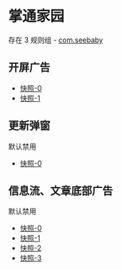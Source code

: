 # 掌通家园

存在 3 规则组 - [com.seebaby](/src/apps/com.seebaby.ts)

## 开屏广告

- [快照-0](https://i.gkd.li/import/12705347)
- [快照-1](https://i.gkd.li/import/13421495)

## 更新弹窗

默认禁用

- [快照-0](https://i.gkd.li/import/12705351)

## 信息流、文章底部广告

默认禁用

- [快照-0](https://i.gkd.li/import/12705353)
- [快照-1](https://i.gkd.li/import/12705363)
- [快照-2](https://i.gkd.li/import/12705372)
- [快照-3](https://i.gkd.li/import/12705358)

